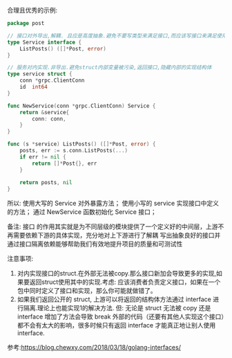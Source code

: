 合理且优秀的示例:
```go
package post

// 接口对外导出,解耦. 且应是高度抽象.避免不要写类型来满足接口,而应该写接口来满足使用要求.且应该是依赖接口,不要依赖实现
type Service interface {
    ListPosts() ([]*Post, error)
}

// 服务对内实现.非导出.避免struct内部变量被污染,返回接口,隐藏内部的实现结构体
type service struct {
    conn *grpc.ClientConn
    id  int64
}

func NewService(conn *grpc.ClientConn) Service {
    return &service{
        conn: conn,
    }
}

func (s *service) ListPosts() ([]*Post, error) {
    posts, err := s.conn.ListPosts(...)
    if err != nil {
        return []*Post{}, err
    }
    
    return posts, nil
}
```
所以:
使用大写的 Service 对外暴露方法；
使用小写的 service 实现接口中定义的方法；
通过 NewService 函数初始化 Service 接口；


备注:
接口 的作用其实就是为不同层级的模块提供了一个定义好的中间层，上游不再需要依赖下游的具体实现，充分地对上下游进行了解耦
写出抽象良好的接口并通过接口隔离依赖能够帮助我们有效地提升项目的质量和可测试性


注意事项:
1. 对内实现接口的struct.在外部无法被copy.那么接口新加会导致更多的实现,如果要返回struct使用其中的实现.考虑:
  应该消费者负责定义接口，如果在一个包中同时定义了接口和实现，那么你可能就做错了。
2. 如果我们返回公开的 struct, 上游可以将返回的结构体方法通过 interface 进行隔离.理论上也能实现1的解决方法.
  但:
  无论是 struct 无法被 copy 还是 interface 增加了方法会导致 break 外部的代码（还要有其他人实现这个接口）都不会有太大的影响，很多时候只有返回 interface 才能真正地让别人使用 interface.

参考:https://blog.chewxy.com/2018/03/18/golang-interfaces/  
